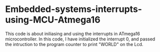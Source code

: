 # Embedded-systems-interrupts-using-MCU-Atmega16

This code is about iniliasing and using the interrupts in ATmega16 microcontroller.
In this code, I have initialized the interrupt 0, and passed the intruction to the program counter to print "WORLD" on the Lcd.
